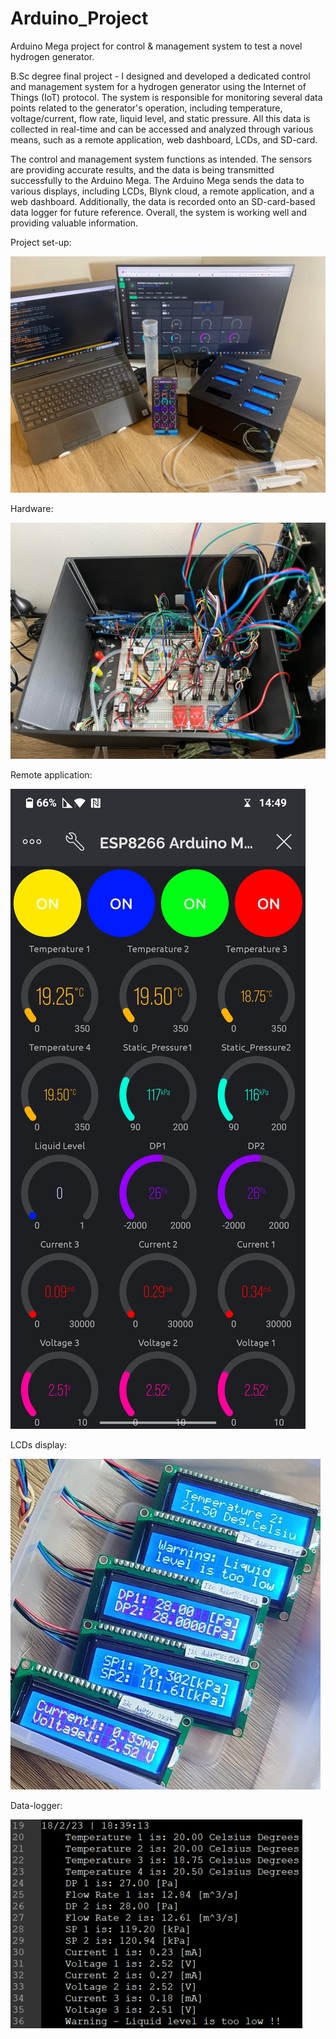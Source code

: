 # Arduino_Project
Arduino Mega project for control &amp; management system to test a novel hydrogen generator.

B.Sc degree final project - I designed and developed a dedicated control and management system for a hydrogen generator using the Internet of Things (IoT) protocol. The system is responsible for monitoring several data points related to the generator's operation, including temperature, voltage/current, flow rate, liquid level, and static pressure. All this data is collected in real-time and can be accessed and analyzed through various means, such as a remote application, web dashboard, LCDs, and SD-card.

The control and management system functions as intended. The sensors are providing accurate results, and the data is being transmitted successfully to the Arduino Mega. The Arduino Mega sends the data to various displays, including LCDs, Blynk cloud, a remote application, and a web dashboard. Additionally, the data is recorded onto an SD-card-based data logger for future reference. Overall, the system is working well and providing valuable information.

Project set-up:

![set-up](Project_Pictures/System_Set-up.jpg)

Hardware:

![hardware](Project_Pictures/Hardware_Integration.jpeg)

Remote application:

![app](Project_Pictures/Androind_Application.jpg)

LCDs display:

![LCD](Project_Pictures/LCDs.png)

Data-logger:

![DL](Project_Pictures/Data_Logger.png)


